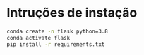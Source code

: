 # Intruções de instação

```bash
conda create -n flask python=3.8
conda activate flask
pip install -r requirements.txt
```

